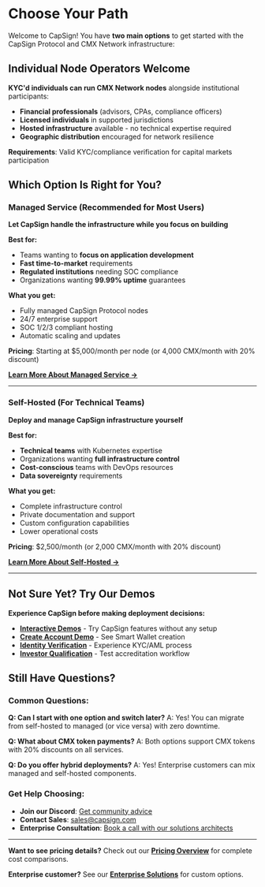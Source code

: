 # Choose Your Path

Welcome to CapSign! You have **two main options** to get started with the CapSign Protocol and CMX Network infrastructure:

## Individual Node Operators Welcome

**KYC'd individuals can run CMX Network nodes** alongside institutional participants:

- **Financial professionals** (advisors, CPAs, compliance officers)
- **Licensed individuals** in supported jurisdictions
- **Hosted infrastructure** available - no technical expertise required
- **Geographic distribution** encouraged for network resilience

**Requirements**: Valid KYC/compliance verification for capital markets participation

## Which Option Is Right for You?

### Managed Service (Recommended for Most Users)

**Let CapSign handle the infrastructure while you focus on building**

**Best for:**

- Teams wanting to **focus on application development**
- **Fast time-to-market** requirements
- **Regulated institutions** needing SOC compliance
- Organizations wanting **99.99% uptime** guarantees

**What you get:**

- Fully managed CapSign Protocol nodes
- 24/7 enterprise support
- SOC 1/2/3 compliant hosting
- Automatic scaling and updates

**Pricing**: Starting at $5,000/month per node (or 4,000 CMX/month with 20% discount)

**[Learn More About Managed Service →](managed.md)**

---

### Self-Hosted (For Technical Teams)

**Deploy and manage CapSign infrastructure yourself**

**Best for:**

- **Technical teams** with Kubernetes expertise
- Organizations wanting **full infrastructure control**
- **Cost-conscious** teams with DevOps resources
- **Data sovereignty** requirements

**What you get:**

- Complete infrastructure control
- Private documentation and support
- Custom configuration capabilities
- Lower operational costs

**Pricing**: $2,500/month (or 2,000 CMX/month with 20% discount)

**[Learn More About Self-Hosted →](self-hosted.md)**

---

## Not Sure Yet? Try Our Demos

**Experience CapSign before making deployment decisions:**

- **[Interactive Demos](/demos/README.md)** - Try CapSign features without any setup
- **[Create Account Demo](/demos/create-account.md)** - See Smart Wallet creation
- **[Identity Verification](/demos/identity-verification.md)** - Experience KYC/AML process
- **[Investor Qualification](/demos/investor-qualification.md)** - Test accreditation workflow

## Still Have Questions?

### Common Questions:

**Q: Can I start with one option and switch later?**
A: Yes! You can migrate from self-hosted to managed (or vice versa) with zero downtime.

**Q: What about CMX token payments?**
A: Both options support CMX tokens with 20% discounts on all services.

**Q: Do you offer hybrid deployments?**
A: Yes! Enterprise customers can mix managed and self-hosted components.

### Get Help Choosing:

- **Join our Discord**: [Get community advice](https://discord.gg/gSmnZ9wmNv)
- **Contact Sales**: [sales@capsign.com](mailto:sales@capsign.com)
- **Enterprise Consultation**: [Book a call with our solutions architects](mailto:enterprise@capsign.com?subject=Architecture%20Consultation)

---

**Want to see pricing details?** Check out our **[Pricing Overview](/pricing/README.md)** for complete cost comparisons.

**Enterprise customer?** See our **[Enterprise Solutions](/pricing/enterprise.md)** for custom options.
